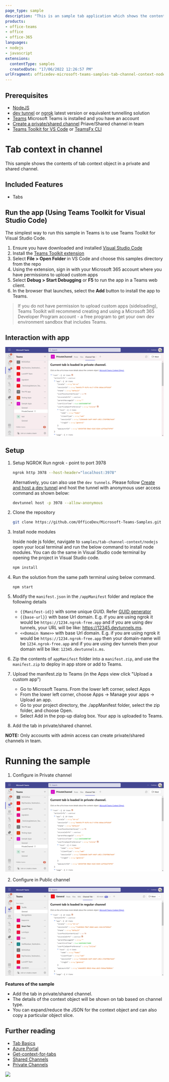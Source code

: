 ```yaml
---
page_type: sample
description: "This is an sample tab application which shows the contents of tab context object in a private and shared channel."
products:
- office-teams
- office
- office-365
languages:
- nodejs
- javascript
extensions:
  contentType: samples
  createdDate: "17/06/2022 12:26:57 PM"
urlFragment: officedev-microsoft-teams-samples-tab-channel-context-nodejs
---
```

## Prerequisites

- [NodeJS](https://nodejs.org/en/)
- [dev tunnel](https://learn.microsoft.com/en-us/azure/developer/dev-tunnels/get-started?tabs=windows) or [ngrok](https://ngrok.com/) latest version or equivalent tunnelling solution
- [Teams](https://teams.microsoft.com) Microsoft Teams is installed and you have an account
- [Create a private/shared channel](https://support.microsoft.com/en-gb/office/create-a-standard-or-private-channel-in-teams-fda0b75e-5b90-4fb8-8857-7e102b014525) Priave/Shared channel in team
- [Teams Toolkit for VS Code](https://marketplace.visualstudio.com/items?itemName=TeamsDevApp.ms-teams-vscode-extension) or [TeamsFx CLI](https://learn.microsoft.com/microsoftteams/platform/toolkit/teamsfx-cli?pivots=version-one)

# Tab context in channel
This sample shows the contents of tab context object in a private and shared channel.

## Included Features
* Tabs

## Run the app (Using Teams Toolkit for Visual Studio Code)

The simplest way to run this sample in Teams is to use Teams Toolkit for Visual Studio Code.

1. Ensure you have downloaded and installed [Visual Studio Code](https://code.visualstudio.com/docs/setup/setup-overview)
1. Install the [Teams Toolkit extension](https://marketplace.visualstudio.com/items?itemName=TeamsDevApp.ms-teams-vscode-extension)
1. Select **File > Open Folder** in VS Code and choose this samples directory from the repo
1. Using the extension, sign in with your Microsoft 365 account where you have permissions to upload custom apps
1. Select **Debug > Start Debugging** or **F5** to run the app in a Teams web client.
1. In the browser that launches, select the **Add** button to install the app to Teams.

> If you do not have permission to upload custom apps (sideloading), Teams Toolkit will recommend creating and using a Microsoft 365 Developer Program account - a free program to get your own dev environment sandbox that includes Teams.

## Interaction with app

![Preview Image](Images/Preview.gif)

## Setup

1) Setup NGROK
   Run ngrok - point to port 3978

   ```bash
   ngrok http 3978 --host-header="localhost:3978"
   ```  

   Alternatively, you can also use the `dev tunnels`. Please follow [Create and host a dev tunnel](https://learn.microsoft.com/en-us/azure/developer/dev-tunnels/get-started?tabs=windows) and host the tunnel with anonymous user access command as shown below:

   ```bash
   devtunnel host -p 3978 --allow-anonymous
   ```

2) Clone the repository
   ```bash
   git clone https://github.com/OfficeDev/Microsoft-Teams-Samples.git
   ```

3) Install node modules

   Inside node js folder,  navigate to `samples/tab-channel-context/nodejs` open your local terminal and run the below command to install node modules. You can do the same in Visual Studio code terminal by opening the project in Visual Studio code.

    ```bash
    npm install

4) Run the solution from the same path terminal using below command.

    ```
    npm start
    ```

5) Modify the `manifest.json` in the `/appManifest` folder and replace the following details
   - `{{Manifest-id}}` with some unique GUID. Refer [GUID generator](https://guidgenerator.com/)
   - `{{base-url}}` with base Url domain. E.g. if you are using ngrok it would be `https://1234.ngrok-free.app` and if you are using dev tunnels, your URL will be like: https://12345.devtunnels.ms.
   - `<<Domain Name>>` with base Url domain. E.g. if you are using ngrok it would be `https://1234.ngrok-free.app` then your domain-name will be `1234.ngrok-free.app` and if you are using dev tunnels then your domain will be like: `12345.devtunnels.ms`.

6) Zip the contents of `appManifest` folder into a `manifest.zip`, and use the `manifest.zip` to deploy in app store or add to Teams.

7) Upload the manifest.zip to Teams (in the Apps view click "Upload a custom app")
   - Go to Microsoft Teams. From the lower left corner, select Apps
   - From the lower left corner, choose Apps -> Manage your apps -> Upload an app.
   - Go to your project directory, the ./appManifest folder, select the zip folder, and choose Open.
   - Select Add in the pop-up dialog box. Your app is uploaded to Teams.
   
8) Add the tab in private/shared channel.

 **NOTE:** Only accounts with admin access can create private/shared channels in team.

# Running the sample
1) Configure in Private channel

![tab context in private channel](Images/privateChannel.png)

2) Configure in Public channel

![tab context in private channel](Images/regularChannel.png)

**Features of the sample**

- Add the tab in private/shared channel.
- The details of the context object will be shown on tab based on channel type.
- You can expand/reduce the JSON for the context object and can also copy a particular object slice.

## Further reading

- [Tab Basics](https://docs.microsoft.com/en-us/microsoftteams/platform/tabs/how-to/create-channel-group-tab?pivots=node-java-script)
- [Azure Portal](https://portal.azure.com)
- [Get-context-for-tabs](https://docs.microsoft.com/en-us/microsoftteams/platform/tabs/how-to/access-teams-context#retrieve-context-in-private-channels)
- [Shared Channels](https://docs.microsoft.com/en-us/MicrosoftTeams/shared-channels)
- [Private Channels](https://docs.microsoft.com/en-us/MicrosoftTeams/private-channels)


<img src="https://pnptelemetry.azurewebsites.net/microsoft-teams-samples/samples/tab-channel-context-nodejs" />